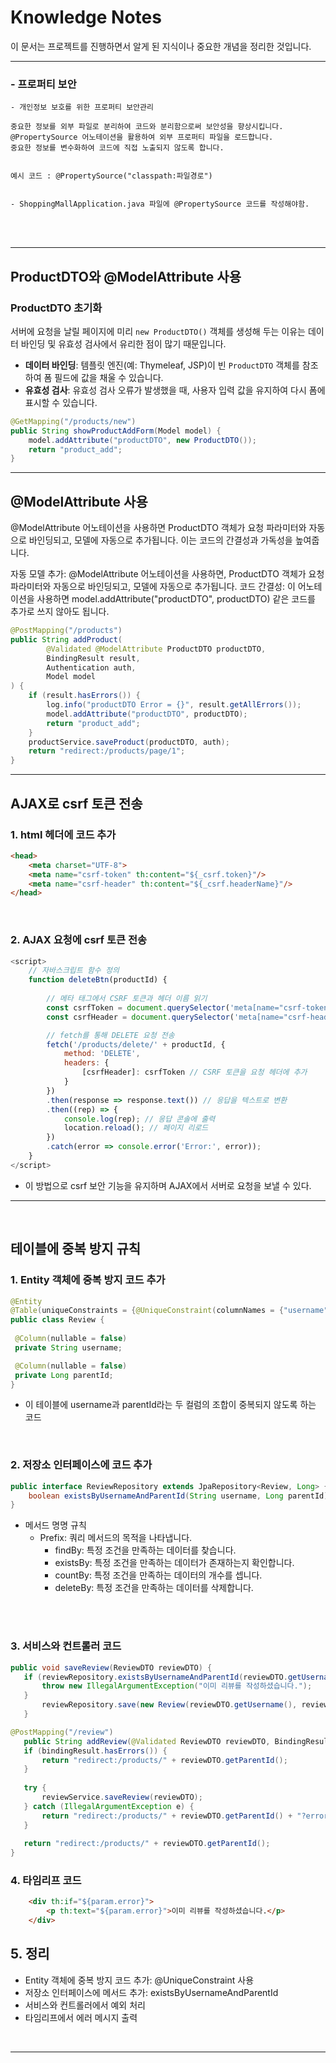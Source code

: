 # Knowledge Notes

이 문서는 프로젝트를 진행하면서 알게 된 지식이나 중요한 개념을 정리한 것입니다.

---

### - 프로퍼티 보안
    - 개인정보 보호를 위한 프로퍼티 보안관리

    중요한 정보를 외부 파일로 분리하여 코드와 분리함으로써 보안성을 향상시킵니다.
    @PropertySource 어노테이션을 활용하여 외부 프로퍼티 파일을 로드합니다.
    중요한 정보를 변수화하여 코드에 직접 노출되지 않도록 합니다.


    예시 코드 : @PropertySource("classpath:파일경로")


    - ShoppingMallApplication.java 파일에 @PropertySource 코드를 작성해야함.





<br /><br />

---


## ProductDTO와 @ModelAttribute 사용

### ProductDTO 초기화

서버에 요청을 날릴 페이지에 미리 `new ProductDTO()` 객체를 생성해 두는 이유는 데이터 바인딩 및 유효성 검사에서 유리한 점이 많기 때문입니다.
- **데이터 바인딩**: 템플릿 엔진(예: Thymeleaf, JSP)이 빈 `ProductDTO` 객체를 참조하여 폼 필드에 값을 채울 수 있습니다.
- **유효성 검사**: 유효성 검사 오류가 발생했을 때, 사용자 입력 값을 유지하여 다시 폼에 표시할 수 있습니다.

```java
@GetMapping("/products/new")
public String showProductAddForm(Model model) {
    model.addAttribute("productDTO", new ProductDTO());
    return "product_add";
}
```

---

## @ModelAttribute 사용
@ModelAttribute 어노테이션을 사용하면 ProductDTO 객체가 요청 파라미터와 자동으로 바인딩되고, 모델에 자동으로 추가됩니다. 이는 코드의 간결성과 가독성을 높여줍니다.

자동 모델 추가: @ModelAttribute 어노테이션을 사용하면, ProductDTO 객체가 요청 파라미터와 자동으로 바인딩되고, 모델에 자동으로 추가됩니다.
코드 간결성: 이 어노테이션을 사용하면 model.addAttribute("productDTO", productDTO) 같은 코드를 추가로 쓰지 않아도 됩니다.

```java
@PostMapping("/products")
public String addProduct(
        @Validated @ModelAttribute ProductDTO productDTO,
        BindingResult result,
        Authentication auth,
        Model model
) {
    if (result.hasErrors()) {
        log.info("productDTO Error = {}", result.getAllErrors());
        model.addAttribute("productDTO", productDTO);
        return "product_add";
    }
    productService.saveProduct(productDTO, auth);
    return "redirect:/products/page/1";
}
```

---

## AJAX로 csrf 토큰 전송
### 1. html 헤더에 코드 추가
```html
<head>
    <meta charset="UTF-8">
    <meta name="csrf-token" th:content="${_csrf.token}"/> 
    <meta name="csrf-header" th:content="${_csrf.headerName}"/> 
</head>
```

<br />

### 2. AJAX 요청에 csrf 토큰 전송
```javascript
<script>
    // 자바스크립트 함수 정의
    function deleteBtn(productId) {
    
        // 메타 태그에서 CSRF 토큰과 헤더 이름 읽기
        const csrfToken = document.querySelector('meta[name="csrf-token"]').getAttribute('content');
        const csrfHeader = document.querySelector('meta[name="csrf-header"]').getAttribute('content');

        // fetch를 통해 DELETE 요청 전송
        fetch('/products/delete/' + productId, {
            method: 'DELETE',
            headers: {
                [csrfHeader]: csrfToken // CSRF 토큰을 요청 헤더에 추가
            }
        })
        .then(response => response.text()) // 응답을 텍스트로 변환
        .then((rep) => {
            console.log(rep); // 응답 콘솔에 출력
            location.reload(); // 페이지 리로드
        })
        .catch(error => console.error('Error:', error));
    }
</script>

```

- 이 방법으로 csrf 보안 기능을 유지하며 AJAX에서 서버로 요청을 보낼 수 있다. 

---
<br />

## 테이블에 중복 방지 규칙 

### 1. Entity 객체에 중복 방지 코드 추가
   ```java
@Entity
@Table(uniqueConstraints = {@UniqueConstraint(columnNames = {"username", "parentId"})})
public class Review {
    
    @Column(nullable = false)
    private String username;

    @Column(nullable = false)
    private Long parentId;
} 
```
- 이 테이블에 username과 parentId라는 두 컬럼의 조합이 중복되지 않도록 하는 코드

<br />
   
### 2. 저장소 인터페이스에 코드 추가
```java
public interface ReviewRepository extends JpaRepository<Review, Long> {
    boolean existsByUsernameAndParentId(String username, Long parentId);
}
```

- 메서드 명명 규칙
  - Prefix: 쿼리 메서드의 목적을 나타냅니다.
      - findBy: 특정 조건을 만족하는 데이터를 찾습니다.
      - existsBy: 특정 조건을 만족하는 데이터가 존재하는지 확인합니다.
      - countBy: 특정 조건을 만족하는 데이터의 개수를 셉니다.
      - deleteBy: 특정 조건을 만족하는 데이터를 삭제합니다.

<br />
<br />
   
### 3. 서비스와 컨트롤러 코드
```java
public void saveReview(ReviewDTO reviewDTO) {
   if (reviewRepository.existsByUsernameAndParentId(reviewDTO.getUsername(), reviewDTO.getParentId())) {
       throw new IllegalArgumentException("이미 리뷰를 작성하셨습니다.");
   }
       reviewRepository.save(new Review(reviewDTO.getUsername(), reviewDTO.getContent(), reviewDTO.getParentId()));
   }
```

```java
@PostMapping("/review")
   public String addReview(@Validated ReviewDTO reviewDTO, BindingResult bindingResult) {
   if (bindingResult.hasErrors()) {
       return "redirect:/products/" + reviewDTO.getParentId();
   }
   
   try {
       reviewService.saveReview(reviewDTO);
   } catch (IllegalArgumentException e) {
       return "redirect:/products/" + reviewDTO.getParentId() + "?error=" + e.getMessage();
   }
   
   return "redirect:/products/" + reviewDTO.getParentId();
}
```
   
### 4. 타임리프 코드
   
```html
    <div th:if="${param.error}">
        <p th:text="${param.error}">이미 리뷰를 작성하셨습니다.</p>
    </div>
```
## 5. 정리
- Entity 객체에 중복 방지 코드 추가: @UniqueConstraint 사용
- 저장소 인터페이스에 메서드 추가: existsByUsernameAndParentId
- 서비스와 컨트롤러에서 예외 처리
- 타임리프에서 에러 메시지 출력

<br />

---

